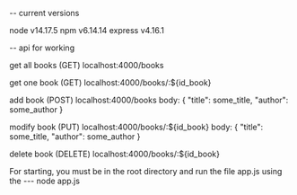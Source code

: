 -- current versions

node v14.17.5
npm v6.14.14
express v4.16.1

-- api for working

get all books
(GET) localhost:4000/books

get one book
(GET) localhost:4000/books/:${id_book}

add book
(POST) localhost:4000/books
body: {
    "title": some_title,
    "author": some_author
}

modify book
(PUT) localhost:4000/books/:${id_book}
body: {
    "title": some_title,
    "author": some_author
}

delete book
(DELETE) localhost:4000/books/:${id_book}

For starting, you must be in the root directory and run the file app.js using the --- node app.js



